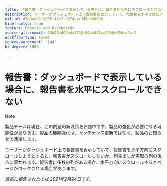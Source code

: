 ```yaml
---
title: 「報告書：ダッシュボードで表示している場合に、報告書を水平にスクロールできない」
description: ユーザーがダッシュボード上で報告書を表示していて、報告書を水平方向にスクロールしようとすると、報告書がスクロールしないか、列見出しが実際の列の後ろに置かれます。報告書に多数の列がある場合、水平方向にスクロールするとページがロックされる場合があります。
exl-id: d308ee88-9265-4fa7-8574-ec7d5eb9d306
hidefromtoc: true
feature: Reports and Dashboards
source-git-commit: 52b204d63eda7752c90a4481aa2050e695cd4cc7
workflow-type: tm+mt
source-wordcount: '144'
ht-degree: 100%

---
```


# 報告書：ダッシュボードで表示している場合に、報告書を水平にスクロールできない

>[!NOTE]
>
>製品チームは現在、この問題の解決策を評価中です。製品の強化が必要になる可能性があります。製品の機能強化は、メンテナンス更新ではなく、製品のお知らせで連絡します。

ユーザーがダッシュボード上で報告書を表示していて、報告書を水平方向にスクロールしようとすると、報告書がスクロールしないか、列見出しが実際の列の後ろに置かれます。報告書に多数の列がある場合、水平方向にスクロールするとページがロックされる場合があります。

_最初に報告されたのは 2021年2月24日です。_
